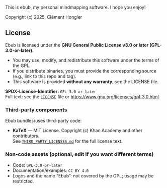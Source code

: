 This is ebub, my personal mindmapping software. I hope you enjoy!

Copyright (c) 2025, Clément Hongler

## License

Ebub is licensed under the **GNU General Public License v3.0 or later (GPL-3.0-or-later)**.

- You may use, modify, and redistribute this software under the terms of the GPL.
- If you distribute binaries, you must provide the corresponding source (e.g., link to this repo and tag).
- This software is provided **without any warranty**; see the LICENSE file.

**SPDX-License-Identifier:** `GPL-3.0-or-later`  
Full text: see the [`LICENSE`](./LICENSE) file or https://www.gnu.org/licenses/gpl-3.0.html.

### Third-party components

Ebub bundles/uses third-party code:

- **KaTeX** — MIT License. Copyright (c) Khan Academy and other contributors.  
  See [`THIRD_PARTY_LICENSES.md`](./THIRD_PARTY_LICENSES.md) for the full license text.

### Non-code assets (optional, edit if you want different terms)

- Code: `GPL-3.0-or-later`  
- Documentation/examples: `CC BY 4.0`  
- Logos and the name “Ebub”: not covered by the GPL; usage may be restricted.
